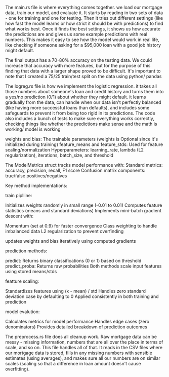 

The main.rs file is where everything comes together.  we load our mortgage data, train our model, and evaluate it. It starts by reading in two sets of data - one for training and one for testing. Then it tries out different settings (like how fast the model learns or how strict it should be with predictions) to find what works best. Once it finds the best settings, 
it shows us how accurate the predictions are and gives us some example predictions with real numbers. This makes it easy to see how the model would work in real life, like checking if someone asking for a $95,000 loan with a good job history might default.

The final output has a 70-80% accuracy on the testing data. We could increase that accuracy with more features, but for the purpose of this finding that data with a larger shape proved to be difficult. It's important to note that I created a 75/25 train/test split on the data using python/ pandas



The logreg.rs file is how we implement the logistic regression. it takes all those numbers about someone's loan and credit history and turns them into a yes/no prediction (0/1) about whether they might default. 
it learns gradually from the data, can handle when our data isn't perfectly balanced (like having more successful loans than defaults), and includes some safeguards to prevent it from being too rigid in its predictions. The code also includes a bunch of tests to make sure everything works correctly, checking things like whether the predictions make sense and the math is working/ model is working

weights and bias: The trainable parameters (weights is Optional since it's initialized during training)
feature_means and feature_stds: Used for feature scaling/normalization
Hyperparameters: learning_rate, lambda (L2 regularization), iterations, batch_size, and threshold

The ModelMetrics struct tracks model performance with:
Standard metrics: accuracy, precision, recall, F1 score
Confusion matrix components: true/false positives/negatives

Key method implementations:

train piplline:

Initializes weights randomly in small range (-0.01 to 0.01)
Computes feature statistics (means and standard deviations)
Implements mini-batch gradient descent with:

Momentum (set at 0.9) for faster convergence
Class weighting to handle imbalanced data
L2 regularization to prevent overfinding


updates weights and bias iteratively using computed gradients


prediction methods:

predict: Returns binary classifications (0 or 1) based on threshold
predict_proba: Returns raw probabilities
Both methods scale input features using stored means/stds


featture scaling:

Standardizes features using (x - mean) / std
Handles zero standard deviation case by defaulting to 0
Applied consistently in both training and prediction


model evalution:

Calculates  metrics for model performance
Handles edge cases (zero denominators)
Provides detailed breakdown of prediction outcomes

The preprocess.rs file does all cleanup work. Raw mortgage data can be messy - missing information, numbers that are all over the place in terms of scale, and so on. This file handles all of that.
It reads in the CSV files where our mortgage data is stored, fills in any missing numbers with sensible estimates (using averages), and makes sure all our numbers are on similar scales (scaling so that a difference in loan amount doesn't cause overfitting). 

